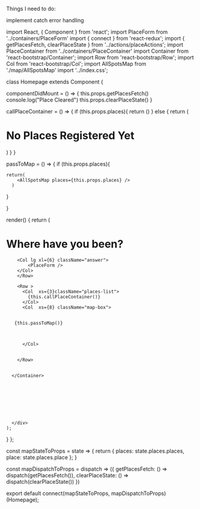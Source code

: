 Things I need to do:

implement catch error handling



import React, { Component } from 'react';
import PlaceForm from '../containers/PlaceForm'
import { connect } from 'react-redux';
import { getPlacesFetch, clearPlaceState } from '../actions/placeActions';
import PlaceContainer from '../containers/PlaceContainer'
import Container from 'react-bootstrap/Container';
import Row from 'react-bootstrap/Row';
import Col from 'react-bootstrap/Col';
import AllSpotsMap from './map/AllSpotsMap'
import '../index.css';

class Homepage extends Component {
 
  componentDidMount = () => {
    this.props.getPlacesFetch()
    console.log("Place Cleared")
    this.props.clearPlaceState()
  }


  callPlaceContainer = () => {
    if (this.props.places){
      return (<PlaceContainer places={this.props.places} />)
    } else {
      return (<h1>No Places Registered Yet</h1>)
    }
  }

  
  
  
  
  
  
  
  
  passToMap = () => {
   if (this.props.places){
    
    return(
        <AllSpotsMap places={this.props.places} />
      )
   } 
   
  }
  
  render() {
    return (
      <div>
      <Container >
        <Row xs = {1} md= {2} lg={2} >
        <Col lg xl={6} className = "question">
          <h1 className = "question-text white-text">
            Where have you been?
          </h1>
        </Col>
         
        <Col lg xl={6} className="answer">
            <PlaceForm />
        </Col>
        </Row>
        
        <Row >
          <Col  xs={3}className="places-list">
            {this.callPlaceContainer()}
          </Col>
          <Col  xs={8} className="map-box">
            
          
       {this.passToMap()}
       
     
            
          </Col>
     
   
        </Row>
       
        
      </Container>
     
      
      
      
        
      
        
      
      </div>
    );
  }
};

const mapStateToProps = state => {
  return {
    places: state.places.places,
    place: state.places.place
  };
}


const mapDispatchToProps = dispatch => ({
  getPlacesFetch: () => dispatch(getPlacesFetch()),
  clearPlaceState: () => dispatch(clearPlaceState())
})

export default connect(mapStateToProps, mapDispatchToProps)(Homepage);
